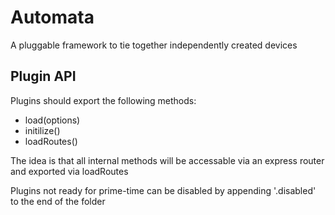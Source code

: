 # Automata

A pluggable framework to tie together independently created devices

## Plugin API

Plugins should export the following methods:

* load(options)
* initilize()
* loadRoutes()

The idea is that all internal methods will be accessable via an express
  router and exported via loadRoutes

Plugins not ready for prime-time can be disabled by appending '.disabled' to
the end of the folder
